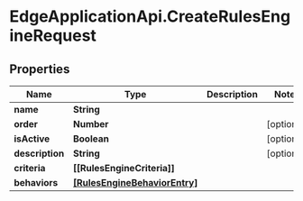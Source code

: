 # EdgeApplicationApi.CreateRulesEngineRequest

## Properties

Name | Type | Description | Notes
------------ | ------------- | ------------- | -------------
**name** | **String** |  | 
**order** | **Number** |  | [optional] 
**isActive** | **Boolean** |  | [optional] 
**description** | **String** |  | [optional] 
**criteria** | **[[RulesEngineCriteria]]** |  | 
**behaviors** | [**[RulesEngineBehaviorEntry]**](RulesEngineBehaviorEntry.md) |  | 


